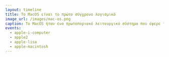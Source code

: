 ```yaml
---
layout: timeline 
title: Το MacOS είναι το πρώτο σύγχρονο λογισμικό
image_url: /images/mac-os.png
caption: To MacOS ήταν ένα πρωτοποριακό λειτουργικό σύστημα που έφερε την επανάσταση στις δυνατότητες των υπολογιστών στην εποχή του.
events:
  - apple-i-computer
  - apple2
  - apple-lisa
  - apple-macintosh
---
```

